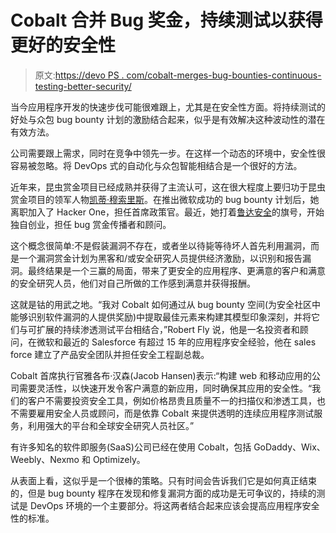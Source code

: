 # Cobalt 合并 Bug 奖金，持续测试以获得更好的安全性

> 原文:[https://devo PS . com/cobalt-merges-bug-bounties-continuous-testing-better-security/](https://devops.com/cobalt-merges-bug-bounties-continuous-testing-better-security/)

当今应用程序开发的快速步伐可能很难跟上，尤其是在安全性方面。将持续测试的好处与众包 bug bounty 计划的激励结合起来，似乎是有效解决这种波动性的潜在有效方法。

公司需要跟上需求，同时在竞争中领先一步。在这样一个动态的环境中，安全性很容易被忽略。将 DevOps 式的自动化与众包智能相结合是一个很好的方法。

近年来，昆虫赏金项目已经成熟并获得了主流认可，这在很大程度上要归功于昆虫赏金项目的领军人物[凯蒂·穆索里斯](https://twitter.com/k8em0)。在推出微软成功的 bug bounty 计划后，她离职加入了 Hacker One，担任首席政策官。最近，她打着[鲁达安全](http://lutasecurity.com/)的旗号，开始独自创业，担任 bug 赏金传播者和顾问。

这个概念很简单:不是假装漏洞不存在，或者坐以待毙等待坏人首先利用漏洞，而是一个漏洞赏金计划为黑客和/或安全研究人员提供经济激励，以识别和报告漏洞。最终结果是一个三赢的局面，带来了更安全的应用程序、更满意的客户和满意的安全研究人员，他们对自己所做的工作感到满意并获得报酬。

这就是钴的用武之地。“我对 Cobalt 如何通过从 bug bounty 空间(为安全社区中能够识别软件漏洞的人提供奖励)中提取最佳元素来构建其模型印象深刻，并将它们与可扩展的持续渗透测试平台相结合，”Robert Fly 说，他是一名投资者和顾问，在微软和最近的 Salesforce 有超过 15 年的应用程序安全经验，他在 sales force 建立了产品安全团队并担任安全工程副总裁。

Cobalt 首席执行官雅各布·汉森(Jacob Hansen)表示:“构建 web 和移动应用的公司需要灵活性，以快速开发令客户满意的新应用，同时确保其应用的安全性。“我们的客户不需要投资安全工具，例如价格昂贵且质量不一的扫描仪和渗透工具，也不需要雇用安全人员或顾问，而是依靠 Cobalt 来提供透明的连续应用程序测试服务，利用强大的平台和全球安全研究人员社区。”

有许多知名的软件即服务(SaaS)公司已经在使用 Cobalt，包括 GoDaddy、Wix、Weebly、Nexmo 和 Optimizely。

从表面上看，这似乎是一个很棒的策略。只有时间会告诉我们它是如何真正结束的，但是 bug bounty 程序在发现和修复漏洞方面的成功是无可争议的，持续的测试是 DevOps 环境的一个主要部分。将这两者结合起来应该会提高应用程序安全性的标准。